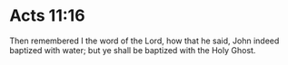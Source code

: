 # Acts 11:16

Then remembered I the word of the Lord, how that he said, John indeed baptized with water; but ye shall be baptized with the Holy Ghost.